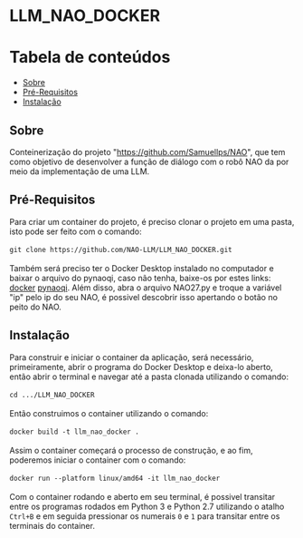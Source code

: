 # LLM_NAO_DOCKER


Tabela de conteúdos
=================
<!--ts-->
   * [Sobre](#sobre)
   * [Pré-Requisitos](#pré-requisitos)
   * [Instalação](#instalação)
<!--te-->

## Sobre
Conteinerização do projeto "https://github.com/Samuellps/NAO", que tem como objetivo de desenvolver a função de diálogo com o robô NAO da por meio da implementação de uma LLM.

## Pré-Requisitos
Para criar um container do projeto, é preciso clonar o projeto em uma pasta, isto pode ser feito com o comando:<br/><br/>
`git clone https://github.com/NAO-LLM/LLM_NAO_DOCKER.git`<br/><br/>
Também será preciso ter o Docker Desktop instalado no computador e baixar o arquivo do pynaoqi, caso não tenha, baixe-os por estes links: [docker](https://www.docker.com/products/docker-desktop/) [pynaoqi](https://community-static.aldebaran.com/resources/2.8.6/pynaoqi-python2.7-2.8.6.23-linux64-20191127_152327.tar.gz).
Além disso, abra o arquivo NAO27.py e troque a variável "ip" pelo ip do seu NAO, é possivel descobrir isso apertando o botão no peito do NAO.

## Instalação
Para construir e iniciar o container da aplicação, será necessário, primeiramente, abrir o programa do Docker Desktop e deixa-lo aberto, então abrir o terminal e navegar até a pasta clonada utilizando o comando:<br/><br/>
`cd .../LLM_NAO_DOCKER`<br/><br/>
Então construimos o container utilizando o comando:<br/><br/>
`docker build -t llm_nao_docker .`<br/><br/>
Assim o container começará o processo de construção, e ao fim, poderemos iniciar o container com o comando:<br/><br/>
`docker run --platform linux/amd64 -it llm_nao_docker`<br/><br/>
Com o container rodando e aberto em seu terminal, é possivel transitar entre os programas rodados em Python 3 e Python 2.7 utilizando o atalho `Ctrl+B` e em seguida pressionar os numerais `0` e `1` para transitar entre os terminais do container.
